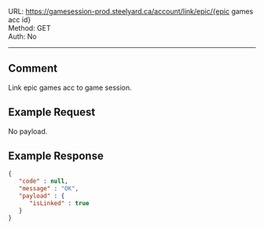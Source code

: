 URL: https://gamesession-prod.steelyard.ca/account/link/epic/{epic games acc id} \
Method: GET \
Auth: No

---

## Comment
Link epic games acc to game session.

## Example Request
No payload.

## Example Response
```json
{
   "code" : null,
   "message" : "OK",
   "payload" : {
      "isLinked" : true
   }
}
```